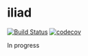 # iliad
[![Build Status](https://travis-ci.org/to-ithaca/iliad.svg?branch=master)](https://travis-ci.org/to-ithaca/iliad) [![codecov](https://codecov.io/gh/to-ithaca/iliad/branch/master/graph/badge.svg)](https://codecov.io/gh/to-ithaca/iliad)

In progress
